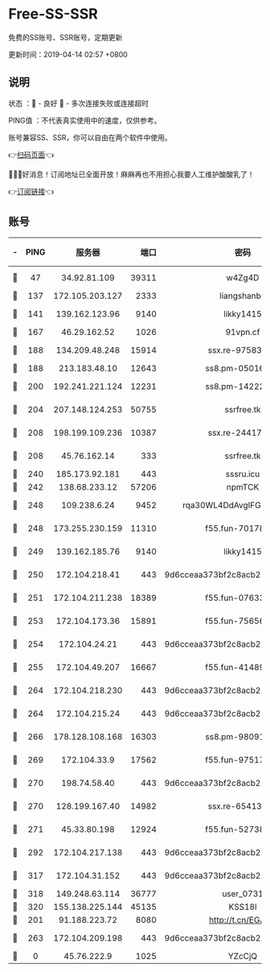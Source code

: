 # Free-SS-SSR

免费的SS账号、SSR账号，定期更新

更新时间：2019-04-14 02:57 +0800

## 说明

状态     ：🙂 - 良好 🙁 - 多次连接失败或连接超时

PING值   ：不代表真实使用中的速度，仅供参考。

账号兼容SS、SSR，你可以自由在两个软件中使用。

👉[扫码页面](https://liesauer.github.io/Free-SS-SSR/)👈

🎉🎉🎉好消息！订阅地址已全面开放！麻麻再也不用担心我要人工维护酸酸乳了！

👉[订阅链接](https://www.liesauer.net/yogurt/subscribe?ACCESS_TOKEN=DAYxR3mMaZAsaqUb)👈

## 账号

|-|PING|服务器|端口|密码|加密方式|区域|
|:----:|:----:|:-----:|-----:|:----:|:----:|:----:|
|🙂|47|34.92.81.109|39311|w4Zg4D|chacha20-ietf|US|
|🙂|137|172.105.203.127|2333|liangshanbo|chacha20|JP|
|🙂|141|139.162.123.96|9140|likky1415|aes-256-cfb|JP|
|🙂|167|46.29.162.52|1026|91vpn.cf|rc4-md5|RU|
|🙂|188|134.209.48.248|15914|ssx.re-97583974|aes-256-cfb|US|
|🙂|188|213.183.48.10|12643|ss8.pm-05016472|rc4-md5|RU|
|🙂|200|192.241.221.124|12231|ss8.pm-14222787|aes-256-cfb|US|
|🙂|204|207.148.124.253|50755|ssrfree.tk|aes-256-cfb|SG|
|🙂|208|198.199.109.236|10387|ssx.re-24417709|aes-256-cfb|US|
|🙂|208|45.76.162.14|333|ssrfree.tk|aes-256-cfb|SG|
|🙂|240|185.173.92.181|443|sssru.icu|rc4-md5|RU|
|🙂|242|138.68.233.12|57206|npmTCK|rc4-md5|US|
|🙂|248|109.238.6.24|9452|rqa30WL4DdAvgIFG6Fs3znzTa|aes-256-cfb|FR|
|🙂|248|173.255.230.159|11310|f55.fun-70178844|aes-256-cfb|US|
|🙂|249|139.162.185.76|9140|likky1415|aes-256-cfb|DE|
|🙂|250|172.104.218.41|443|9d6cceaa373bf2c8acb22e60b6a58be6|aes-256-cfb|US|
|🙂|251|172.104.211.238|18389|f55.fun-07633664|aes-256-cfb|US|
|🙂|253|172.104.173.36|15891|f55.fun-75656736|aes-256-cfb|SG|
|🙂|254|172.104.24.21|443|9d6cceaa373bf2c8acb22e60b6a58be6|aes-256-cfb|US|
|🙂|255|172.104.49.207|16667|f55.fun-41489806|aes-256-cfb|SG|
|🙂|264|172.104.218.230|443|9d6cceaa373bf2c8acb22e60b6a58be6|aes-256-cfb|US|
|🙂|264|172.104.215.24|443|9d6cceaa373bf2c8acb22e60b6a58be6|aes-256-cfb|US|
|🙂|266|178.128.108.168|16303|ss8.pm-98091873|aes-256-cfb|SG|
|🙂|269|172.104.33.9|17562|f55.fun-97517763|aes-256-cfb|SG|
|🙂|270|198.74.58.40|443|9d6cceaa373bf2c8acb22e60b6a58be6|aes-256-cfb|US|
|🙂|270|128.199.167.40|14982|ssx.re-65413948|aes-256-cfb|SG|
|🙂|271|45.33.80.198|12924|f55.fun-52738007|aes-256-cfb|US|
|🙂|292|172.104.217.138|443|9d6cceaa373bf2c8acb22e60b6a58be6|aes-256-cfb|US|
|🙂|317|172.104.31.152|443|9d6cceaa373bf2c8acb22e60b6a58be6|aes-256-cfb|US|
|🙂|318|149.248.63.114|36777|user_0731|chacha20|CA|
|🙂|320|155.138.225.144|45135|KSS18l|rc4-md5|US|
|🙂|201|91.188.223.72|8080|http://t.cn/EGJIyrl|rc4-md5|RU|
|🙂|263|172.104.209.198|443|9d6cceaa373bf2c8acb22e60b6a58be6|aes-256-cfb|US|
|🙁|0|45.76.222.9|1025|YZcCjQ|rc4-md5|JP|
